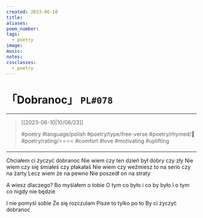 ```yaml
---
created: 2023-06-10
title:
aliases:
poem_number:
tags:
  - poetry
image:
music:
notes:
cssclasses:
  - poetry
---
```

# 「Dobranoc」 `PL#078`

---

> [[2023-06-10|10/06/23]]
> 
> #poetry 
> #language/polish 
> #poetry/type/free-verse 
> #poetry/rhymed/🔴 
> #poetry/rating/⭐⭐⭐⭐ 
> #comfort #love #motivating #uplifting 

---

Chciałem ci życzyć dobranoc
Nie wiem czy ten dzień był dobry czy zły
Nie wiem czy się śmiałeś czy płakałaś
Nie wiem czy weźmiesz to na serio czy na żarty
Lecz wiem że na pewno
Nie poszedł on na straty

A wiesz dlaczego?
Bo myślałem o tobie
O tym co było i co by było
I o tym co nigdy nie będzie

I nie pomyśl sobie
Że się rozczulam
Pisze to tylko po to
By ci życzyć dobranoc